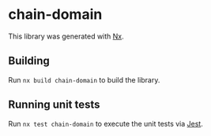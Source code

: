 # chain-domain

This library was generated with [Nx](https://nx.dev).

## Building

Run `nx build chain-domain` to build the library.

## Running unit tests

Run `nx test chain-domain` to execute the unit tests via [Jest](https://jestjs.io).
